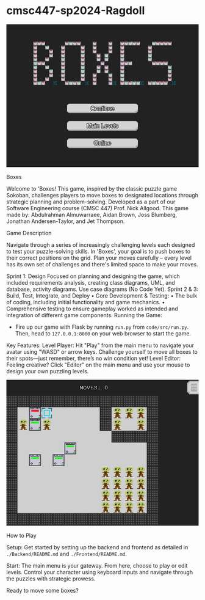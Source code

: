 # cmsc447-sp2024-Ragdoll
![alt text](image.png)

Boxes

Welcome to 'Boxes! This game, inspired by the classic puzzle game Sokoban, challenges players to move boxes to designated locations through strategic planning and problem-solving. Developed as a part of our Software Engineering course (CMSC 447) Prof. Nick Allgood. This game made by: Abdulrahman Almuwarraee, Aidan Brown, Joss Blumberg, Jonathan Andersen-Taylor, and Jet Thompson.


Game Description

Navigate through a series of increasingly challenging levels each designed to test your puzzle-solving skills. In 'Boxes', your goal is to push boxes to their correct positions on the grid. Plan your moves carefully – every level has its own set of challenges and there's limited space to make your moves.

Sprint 1: Design
Focused on planning and designing the game, which included requirements analysis, creating class diagrams, UML, and database, activity diagrams. Use case diagrams (No Code Yet).
Sprint 2 & 3: Build, Test, Integrate, and Deploy
•	Core Development & Testing:
•	The bulk of coding, including initial functionality and game mechanics.
•	Comprehensive testing to ensure gameplay worked as intended and integration of different game components.
Running the Game:
  - Fire up our game with Flask by running `run.py` from `code/src/run.py`. Then, head to `127.0.0.1:8000` on your web browser to start the game.

Key Features:
  Level Player: Hit "Play" from the main menu to navigate your avatar using "WASD" or arrow keys. Challenge yourself to move all boxes to their spots—just remember, there’s no win condition yet!
  Level Editor: Feeling creative? Click "Editor" on the main menu and use your mouse to design your own puzzling levels.

![alt text](image-1.png)


How to Play

Setup:
   Get started by setting up the backend and frontend as detailed in `./Backend/README.md` and `./Frontend/README.md`.

Start:
   The main menu is your gateway. From here, choose to play or edit levels. Control your character using keyboard inputs and navigate through the puzzles with strategic prowess.

Ready to move some boxes?

